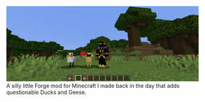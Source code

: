 ![Alt text](./thumbnail.png "Title")
A silly little Forge mod for Minecraft I made back in the day that adds questionable Ducks and Geese.